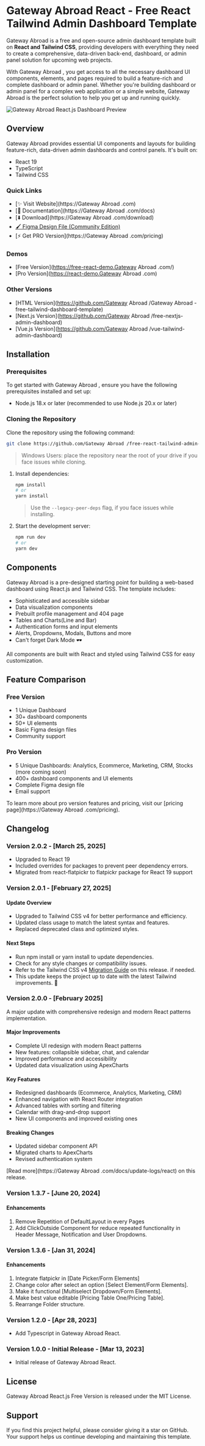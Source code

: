 # Gateway Abroad  React - Free React Tailwind Admin Dashboard Template

Gateway Abroad  is a free and open-source admin dashboard template built on **React and Tailwind CSS**, providing developers
with everything they need to create a comprehensive, data-driven back-end,
dashboard, or admin panel solution for upcoming web projects.

With Gateway Abroad , you get access to all the necessary dashboard UI components, elements, and pages required to build a
feature-rich and complete dashboard or admin panel. Whether you're building dashboard or admin panel for a complex web
application or a simple website, Gateway Abroad  is the perfect solution to help you get up and running quickly.

![Gateway Abroad  React.js Dashboard Preview](./banner.png)

## Overview

Gateway Abroad  provides essential UI components and layouts for building feature-rich, data-driven admin dashboards and
control panels. It's built on:

- React 19
- TypeScript
- Tailwind CSS

### Quick Links

- [✨ Visit Website](https://Gateway Abroad .com)
- [📄 Documentation](https://Gateway Abroad .com/docs)
- [⬇️ Download](https://Gateway Abroad .com/download)
- [🖌️ Figma Design File (Community Edition)](https://www.figma.com/community/file/1214477970819985778)
- [⚡ Get PRO Version](https://Gateway Abroad .com/pricing)

### Demos

- [Free Version](https://free-react-demo.Gateway Abroad .com/)
- [Pro Version](https://react-demo.Gateway Abroad .com)

### Other Versions

- [HTML Version](https://github.com/Gateway Abroad /Gateway Abroad -free-tailwind-dashboard-template)
- [Next.js Version](https://github.com/Gateway Abroad /free-nextjs-admin-dashboard)
- [Vue.js Version](https://github.com/Gateway Abroad /vue-tailwind-admin-dashboard)

## Installation

### Prerequisites

To get started with Gateway Abroad , ensure you have the following prerequisites installed and set up:

- Node.js 18.x or later (recommended to use Node.js 20.x or later)

### Cloning the Repository

Clone the repository using the following command:

```bash
git clone https://github.com/Gateway Abroad /free-react-tailwind-admin-dashboard.git
```

> Windows Users: place the repository near the root of your drive if you face issues while cloning.

1. Install dependencies:

   ```bash
   npm install
   # or
   yarn install
   ```

   > Use the `--legacy-peer-deps` flag, if you face issues while installing.

2. Start the development server:
   ```bash
   npm run dev
   # or
   yarn dev
   ```

## Components

Gateway Abroad  is a pre-designed starting point for building a web-based dashboard using React.js and Tailwind CSS. The
template includes:

- Sophisticated and accessible sidebar
- Data visualization components
- Prebuilt profile management and 404 page
- Tables and Charts(Line and Bar)
- Authentication forms and input elements
- Alerts, Dropdowns, Modals, Buttons and more
- Can't forget Dark Mode 🕶️

All components are built with React and styled using Tailwind CSS for easy customization.

## Feature Comparison

### Free Version

- 1 Unique Dashboard
- 30+ dashboard components
- 50+ UI elements
- Basic Figma design files
- Community support

### Pro Version

- 5 Unique Dashboards: Analytics, Ecommerce, Marketing, CRM, Stocks (more coming soon)
- 400+ dashboard components and UI elements
- Complete Figma design file
- Email support

To learn more about pro version features and pricing, visit our [pricing page](https://Gateway Abroad .com/pricing).

## Changelog

### Version 2.0.2 - [March 25, 2025]

- Upgraded to React 19
- Included overrides for packages to prevent peer dependency errors.
- Migrated from react-flatpickr to flatpickr package for React 19 support

### Version 2.0.1 - [February 27, 2025]

#### Update Overview

- Upgraded to Tailwind CSS v4 for better performance and efficiency.
- Updated class usage to match the latest syntax and features.
- Replaced deprecated class and optimized styles.

#### Next Steps

- Run npm install or yarn install to update dependencies.
- Check for any style changes or compatibility issues.
- Refer to the Tailwind CSS v4 [Migration Guide](https://tailwindcss.com/docs/upgrade-guide) on this release. if needed.
- This update keeps the project up to date with the latest Tailwind improvements. 🚀

### Version 2.0.0 - [February 2025]

A major update with comprehensive redesign and modern React patterns implementation.

#### Major Improvements

- Complete UI redesign with modern React patterns
- New features: collapsible sidebar, chat, and calendar
- Improved performance and accessibility
- Updated data visualization using ApexCharts

#### Key Features

- Redesigned dashboards (Ecommerce, Analytics, Marketing, CRM)
- Enhanced navigation with React Router integration
- Advanced tables with sorting and filtering
- Calendar with drag-and-drop support
- New UI components and improved existing ones

#### Breaking Changes

- Updated sidebar component API
- Migrated charts to ApexCharts
- Revised authentication system

[Read more](https://Gateway Abroad .com/docs/update-logs/react) on this release.

### Version 1.3.7 - [June 20, 2024]

#### Enhancements

1. Remove Repetition of DefaultLayout in every Pages
2. Add ClickOutside Component for reduce repeated functionality in Header Message, Notification and User Dropdowns.

### Version 1.3.6 - [Jan 31, 2024]

#### Enhancements

1. Integrate flatpickr in [Date Picker/Form Elements]
2. Change color after select an option [Select Element/Form Elements].
3. Make it functional [Multiselect Dropdown/Form Elements].
4. Make best value editable [Pricing Table One/Pricing Table].
5. Rearrange Folder structure.

### Version 1.2.0 - [Apr 28, 2023]

- Add Typescript in Gateway Abroad  React.

### Version 1.0.0 - Initial Release - [Mar 13, 2023]

- Initial release of Gateway Abroad  React.

## License

Gateway Abroad  React.js Free Version is released under the MIT License.

## Support

If you find this project helpful, please consider giving it a star on GitHub. Your support helps us continue developing
and maintaining this template.
